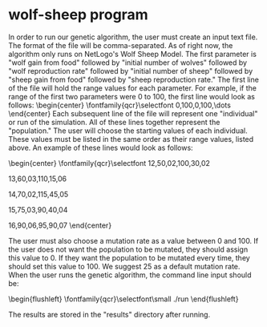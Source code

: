# wolf-sheep program

In order to run our genetic algorithm, the user must create an input text file. The format of the file will be comma-separated. As of right now, the algorithm only runs on NetLogo's Wolf Sheep Model. The first parameter is "wolf gain from food" followed by "initial number of wolves" followed by "wolf reproduction rate" followed by "initial number of sheep" followed by "sheep gain from food" followed by "sheep reproduction rate."  The first line of the file will hold the range values for each parameter. For example, if the range of the first two parameters were 0 to 100, the first line would look as follows:
\begin{center}
\fontfamily{qcr}\selectfont
0,100,0,100,\dots
\end{center}
Each subsequent line of the file will represent one "individual" or run of the simulation. All of these lines together represent the "population." The user will choose the starting values of each individual. These values must be listed in the same order as their range values, listed above. An example of these lines would look as follows:

\begin{center}
\fontfamily{qcr}\selectfont
12,50,02,100,30,02

13,60,03,110,15,06

14,70,02,115,45,05

15,75,03,90,40,04

16,90,06,95,90,07
\end{center}

The user must also choose a mutation rate as a value between 0 and 100. If the user does not want the population to be mutated, they should assign this value to 0. If they want the population to be mutated every time, they should set this value to 100. We suggest 25 as a default mutation rate. When the user runs the genetic algorithm, the command line input should be:

\begin{flushleft}
\fontfamily{qcr}\selectfont\small
./run <the number of individuals> <the number of parameters per individual> <the mutation rate> <the input text file>
\end{flushleft}

The results are stored in the "results" directory after running. 


